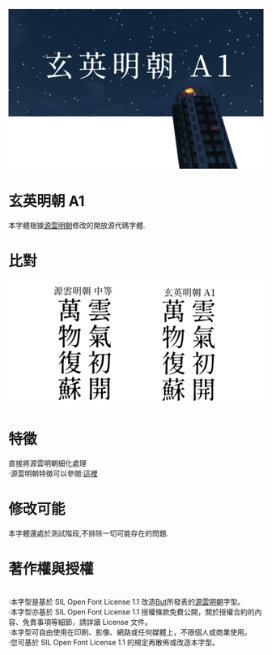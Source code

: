 ![image](https://github.com/KunYuBoGU/XuanYing-mincho-A1/blob/master/font/2019-05-29_15.57.19.png)
# 玄英明朝 A1
本字體根據[源雲明朝](https://github.com/ButTaiwan/genwan-font)修改的開放源代碼字體.
# 比對
![image](https://github.com/KunYuBoGU/XuanYing-mincho-A1/blob/master/image/%E6%AF%94%E5%B0%8D.png)
# 特徵
直接將源雲明朝細化處理
<br>·源雲明朝特徵可以參閱:[這裡](https://github.com/ButTaiwan/genwan-font/blob/master/README.md)
# 修改可能
本字體還處於測試階段,不排除一切可能存在的問題.
# 著作權與授權
<br>·本字型是基於 SIL Open Font License 1.1 改造[But](https://github.com/ButTaiwan)所發表的[源雲明朝](https://github.com/ButTaiwan/genwan-font)字型。
<br>·本字型亦基於 SIL Open Font License 1.1 授權條款免費公開，關於授權合約的內容、免責事項等細節，請詳讀 License 文件。
<br>·本字型可自由使用在印刷、影像、網路或任何媒體上，不限個人或商業使用。
<br>·您可基於 SIL Open Font License 1.1 的規定再散佈或改造本字型。
